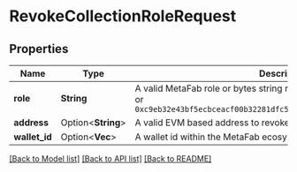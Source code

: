 # RevokeCollectionRoleRequest

## Properties

Name | Type | Description | Notes
------------ | ------------- | ------------- | -------------
**role** | **String** | A valid MetaFab role or bytes string representing a role, such as `minter` or `0xc9eb32e43bf5ecbceacf00b32281dfc5d6d700a0db676ea26ccf938a385ac3b7` | 
**address** | Option<**String**> | A valid EVM based address to revoke the role from. | [optional]
**wallet_id** | Option<**Vec<String>**> | A wallet id within the MetaFab ecosystem to revoke the role from. | [optional]

[[Back to Model list]](../README.md#documentation-for-models) [[Back to API list]](../README.md#documentation-for-api-endpoints) [[Back to README]](../README.md)


